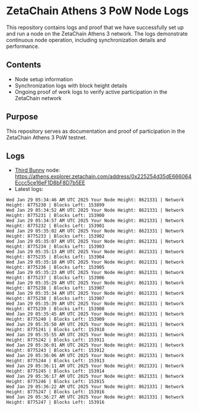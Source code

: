 # ZetaChain Athens 3 PoW Node Logs
This repository contains logs and proof that we have successfully set up and run a node on the ZetaChain Athens 3 network. The logs demonstrate continuous node operation, including synchronization details and performance.

## Contents
- Node setup information
- Synchronization logs with block height details
- Ongoing proof of work logs to verify active participation in the ZetaChain network

## Purpose
This repository serves as documentation and proof of participation in the ZetaChain Athens 3 PoW testnet.

## Logs

- [Third Bunny](https://thirdbunny.xyz/) node: https://athens.explorer.zetachain.com/address/0x225254d35dE666064Eccc5ce16eF1D8bF8D7b5EE
- Latest logs:
```
Wed Jan 29 05:34:46 AM UTC 2025 Your Node Height: 8621331 | Network Height: 8775230 | Blocks Left: 153899
Wed Jan 29 05:34:52 AM UTC 2025 Your Node Height: 8621331 | Network Height: 8775231 | Blocks Left: 153900
Wed Jan 29 05:34:57 AM UTC 2025 Your Node Height: 8621331 | Network Height: 8775232 | Blocks Left: 153901
Wed Jan 29 05:35:02 AM UTC 2025 Your Node Height: 8621331 | Network Height: 8775233 | Blocks Left: 153902
Wed Jan 29 05:35:07 AM UTC 2025 Your Node Height: 8621331 | Network Height: 8775234 | Blocks Left: 153903
Wed Jan 29 05:35:13 AM UTC 2025 Your Node Height: 8621331 | Network Height: 8775235 | Blocks Left: 153904
Wed Jan 29 05:35:18 AM UTC 2025 Your Node Height: 8621331 | Network Height: 8775236 | Blocks Left: 153905
Wed Jan 29 05:35:23 AM UTC 2025 Your Node Height: 8621331 | Network Height: 8775237 | Blocks Left: 153906
Wed Jan 29 05:35:29 AM UTC 2025 Your Node Height: 8621331 | Network Height: 8775238 | Blocks Left: 153907
Wed Jan 29 05:35:34 AM UTC 2025 Your Node Height: 8621331 | Network Height: 8775238 | Blocks Left: 153907
Wed Jan 29 05:35:39 AM UTC 2025 Your Node Height: 8621331 | Network Height: 8775239 | Blocks Left: 153908
Wed Jan 29 05:35:45 AM UTC 2025 Your Node Height: 8621331 | Network Height: 8775240 | Blocks Left: 153909
Wed Jan 29 05:35:50 AM UTC 2025 Your Node Height: 8621331 | Network Height: 8775241 | Blocks Left: 153910
Wed Jan 29 05:35:55 AM UTC 2025 Your Node Height: 8621331 | Network Height: 8775242 | Blocks Left: 153911
Wed Jan 29 05:36:01 AM UTC 2025 Your Node Height: 8621331 | Network Height: 8775243 | Blocks Left: 153912
Wed Jan 29 05:36:06 AM UTC 2025 Your Node Height: 8621331 | Network Height: 8775244 | Blocks Left: 153913
Wed Jan 29 05:36:11 AM UTC 2025 Your Node Height: 8621331 | Network Height: 8775245 | Blocks Left: 153914
Wed Jan 29 05:36:17 AM UTC 2025 Your Node Height: 8621331 | Network Height: 8775246 | Blocks Left: 153915
Wed Jan 29 05:36:22 AM UTC 2025 Your Node Height: 8621331 | Network Height: 8775247 | Blocks Left: 153916
Wed Jan 29 05:36:27 AM UTC 2025 Your Node Height: 8621331 | Network Height: 8775247 | Blocks Left: 153916
```
